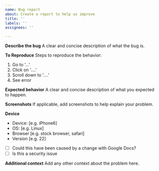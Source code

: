 ```yaml
---
name: Bug report
about: Create a report to help us improve
title: ''
labels: ''
assignees: ''

---
```


**Describe the bug**
A clear and concise description of what the bug is.

**To Reproduce**
Steps to reproduce the behavior:
1. Go to '...'
2. Click on '....'
3. Scroll down to '....'
4. See error

**Expected behavior**
A clear and concise description of what you expected to happen.

**Screenshots**
If applicable, add screenshots to help explain your problem.

**Device**
 - Device: [e.g. iPhone6]
 - OS: [e.g. Linux]
 - Browser [e.g. stock browser, safari]
 - Version [e.g. 22]

- [ ] Could this have been caused by a change with Google Docs?
- [ ] Is this a security issue

**Additional context**
Add any other context about the problem here.

